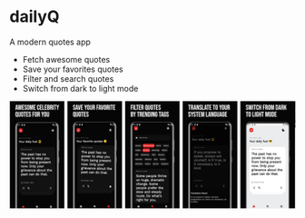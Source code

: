 # dailyQ

A modern quotes app

* Fetch awesome quotes
* Save your favorites quotes
* Filter and search quotes
* Switch from dark to light mode

![playstore screenshot](assets/img/playstore-1.png)
